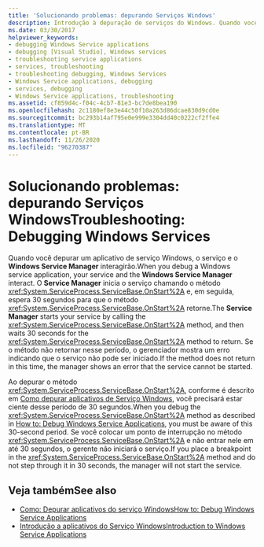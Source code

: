 ```yaml
---
title: 'Solucionando problemas: depurando Serviços Windows'
description: Introdução à depuração de serviços do Windows. Quando você depurar um aplicativo de serviço Windows, o serviço e o Windows Service Manager interagirão.
ms.date: 03/30/2017
helpviewer_keywords:
- debugging Windows Service applications
- debugging [Visual Studio], Windows services
- troubleshooting service applications
- services, troubleshooting
- troubleshooting debugging, Windows Services
- Windows Service applications, debugging
- services, debugging
- Windows Service applications, troubleshooting
ms.assetid: cf859d4c-f04c-4cb7-81e3-bc7de8bea190
ms.openlocfilehash: 2c1180ef8e3e44c50f10a263d86dcae830d9cd0e
ms.sourcegitcommit: bc293b14af795e0e999e3304dd40c0222cf2ffe4
ms.translationtype: MT
ms.contentlocale: pt-BR
ms.lasthandoff: 11/26/2020
ms.locfileid: "96270387"
---
```

# <a name="troubleshooting-debugging-windows-services"></a><span data-ttu-id="342a7-104">Solucionando problemas: depurando Serviços Windows</span><span class="sxs-lookup"><span data-stu-id="342a7-104">Troubleshooting: Debugging Windows Services</span></span>

<span data-ttu-id="342a7-105">Quando você depurar um aplicativo de serviço Windows, o serviço e o **Windows Service Manager** interagirão.</span><span class="sxs-lookup"><span data-stu-id="342a7-105">When you debug a Windows service application, your service and the **Windows Service Manager** interact.</span></span> <span data-ttu-id="342a7-106">O **Service Manager** inicia o serviço chamando o método <xref:System.ServiceProcess.ServiceBase.OnStart%2A> e, em seguida, espera 30 segundos para que o método <xref:System.ServiceProcess.ServiceBase.OnStart%2A> retorne.</span><span class="sxs-lookup"><span data-stu-id="342a7-106">The **Service Manager** starts your service by calling the <xref:System.ServiceProcess.ServiceBase.OnStart%2A> method, and then waits 30 seconds for the <xref:System.ServiceProcess.ServiceBase.OnStart%2A> method to return.</span></span> <span data-ttu-id="342a7-107">Se o método não retornar nesse período, o gerenciador mostra um erro indicando que o serviço não pode ser iniciado.</span><span class="sxs-lookup"><span data-stu-id="342a7-107">If the method does not return in this time, the manager shows an error that the service cannot be started.</span></span>  
  
 <span data-ttu-id="342a7-108">Ao depurar o método <xref:System.ServiceProcess.ServiceBase.OnStart%2A>, conforme é descrito em [Como depurar aplicativos de Serviço Windows](how-to-debug-windows-service-applications.md), você precisará estar ciente desse período de 30 segundos.</span><span class="sxs-lookup"><span data-stu-id="342a7-108">When you debug the <xref:System.ServiceProcess.ServiceBase.OnStart%2A> method as described in [How to: Debug Windows Service Applications](how-to-debug-windows-service-applications.md), you must be aware of this 30-second period.</span></span> <span data-ttu-id="342a7-109">Se você colocar um ponto de interrupção no método <xref:System.ServiceProcess.ServiceBase.OnStart%2A> e não entrar nele em até 30 segundos, o gerente não iniciará o serviço.</span><span class="sxs-lookup"><span data-stu-id="342a7-109">If you place a breakpoint in the <xref:System.ServiceProcess.ServiceBase.OnStart%2A> method and do not step through it in 30 seconds, the manager will not start the service.</span></span>  
  
## <a name="see-also"></a><span data-ttu-id="342a7-110">Veja também</span><span class="sxs-lookup"><span data-stu-id="342a7-110">See also</span></span>

- [<span data-ttu-id="342a7-111">Como: Depurar aplicativos do serviço Windows</span><span class="sxs-lookup"><span data-stu-id="342a7-111">How to: Debug Windows Service Applications</span></span>](how-to-debug-windows-service-applications.md)
- [<span data-ttu-id="342a7-112">Introdução a aplicativos do Serviço Windows</span><span class="sxs-lookup"><span data-stu-id="342a7-112">Introduction to Windows Service Applications</span></span>](introduction-to-windows-service-applications.md)
